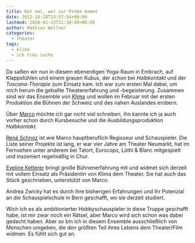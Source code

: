 ```yaml
---
title: Rat mal, wer zur Probe kommt
date: 2012-10-28T13:57:54+00:00
lastmod: 2020-01-13T21:38:49+00:00
author: Mathias Wellner
categories:
  - theater
tags:
  - klima
  - ich treu suche
---
```

Da saßen wir nun in diesem ebenerdigen Yoga-Raum in Embrach, auf Klappstühlen und einem grauen Kubus, der schon bei 
_Halbkontakt_ und der _Toscana-Therapie_ zum Einsatz kam. 
Ich war zum ersten Mal dabei, um mich herum die geballte Theatererfahrung und -begeisterung. Zusammen sind wir das 
Ensemble von [Klima](http://www.klima-das-theater.ch) und wollen im Februar mit der ersten Produktion die Bühnen 
der Schweiz und des nahen Auslandes erobern.

Über [Marco](http://www.zes-info.ch/ZES/Kursleitung.html) möchte ich gar nicht viel schreiben, ihn kannte ich ja auch 
vorher schon durch Kursbesuche und die Ausbildungsproduktion _Halbkontakt_.

[Ren&eacute; Schnoz](http://www.rene-schnoz.com) ist wie Marco hauptberuflich Regisseur und Schauspieler. 
Die Liste seiner Projekte ist lang, er war vier Jahre am Theater Neumarkt, hat im Fernsehen unter anderem bei 
Tatort, Eurocops, Lüthi & Blanc mitgespielt und inszeniert regelmäßig in Chur. 

[Eveline Ketterer](http://www.evelineketterer.ch) bringt große Bühnenerfahrung mit und widmet sich derzeit mit vollem 
Einsatz als Präsidentin von Klima dem Theater. Sie hat auch das Stück geschrieben, unterstützt von Marco. 

Andrea Zwicky hat es durch ihre bisherigen Erfahrungen und ihr Potenzial an die Schauspielschule in Bern 
geschafft, wo sie derzeit studiert.  

Wich ich es als ambitionierter Hobbyschauspieler in diese Truppe geschafft habe, ist mir zwar noch ein Rätsel, aber 
Marco wird sich schon was dabei gedacht haben. Aber so bin ich in diesem Ensemble ausschließlich von Menschen umgeben, 
die den größten Teil ihres Lebens dem Theater/Film widmen. Es fühlt sich gut an.